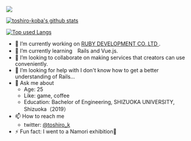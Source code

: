<img src="https://img.shields.io/badge/Ruby_on_Rails-CC0000?style=flat&logo=rubyonrails">

<!-- リポジトリステータス -->
[![toshiro-koba's github stats](https://github-readme-stats.vercel.app/api?username=toshiro-koba&hide=contribs&count_private=true&show_icons=true&theme=dark)](https://github.com/toshiro-koba/)

<!-- ソースコード統計 -->
[![Top used Langs](https://github-readme-stats.vercel.app/api/top-langs/?username=toshiro-koba&layout=compact&theme=dark)](https://github.com/toshiro-koba/)

- 🔭 I’m currently working on [RUBY DEVELOPMENT CO.,LTD
](https://www.ruby-dev.jp/).
- 🌱 I’m currently learning　Rails and Vue.js.
- 👯 I’m looking to collaborate on making services that creators can use conveniently.
- 🤔 I’m looking for help with I don't know how to get a better understanding of Rails...
- 💬 Ask me about
  - Age: 25
  - Like: game, coffee
  - Education: Bachelor of Engineering, SHIZUOKA UNIVERSITY, Shizuoka（2019）
- 📫 How to reach me
  - twitter: [@toshiro_k](https://twitter.com/toshiro_k)
- ⚡ Fun fact: I went to a Namori exhibition🎨
